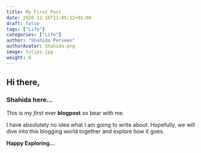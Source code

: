 ```yaml
---
title: My First Post
date: 2020-12-16T21:05:12+01:00
draft: false
tags: ["Life"]
categories: ["Life"]
author: "Shahida Perveen"
authorAvatar: Shahida.png
image: tulips.jpg
weight: 8    
---
```



## Hi there,

### Shahida here...

This is my *first* ever **blogpost** so bear with me.     

I have absolutely no idea what I am going to write about.
Hopefully, we will dive into this blogging world together and explore how it goes.    


**Happy Exploring...**



 
